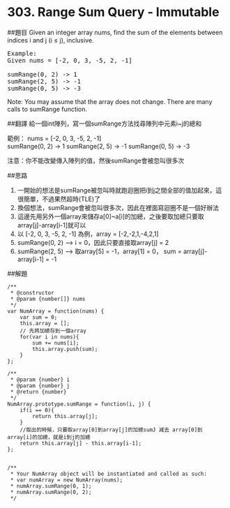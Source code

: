 ﻿# 303. Range Sum Query - Immutable

##題目
Given an integer array nums, find the sum of the elements between indices i and j (i ≤ j), inclusive.
<pre>
Example:
Given nums = [-2, 0, 3, -5, 2, -1]

sumRange(0, 2) -> 1
sumRange(2, 5) -> -1
sumRange(0, 5) -> -3
</pre>
Note:
You may assume that the array does not change.
There are many calls to sumRange function.

##翻譯
給一個int陣列，寫一個sumRange方法找尋陣列中元素i~j的總和

範例：
nums = [-2, 0, 3, -5, 2, -1]  
sumRange(0, 2) -> 1
sumRange(2, 5) -> -1
sumRange(0, 5) -> -3

注意：你不能改變傳入陣列的值，然後sumRange會被忽叫很多次

##思路
1. 一開始的想法是sumRange被忽叫時就跑迴圈把i到j之間全部的值加起來，這很簡單，不過果然超時(TLE)了
2. 換個想法，sumRange會被忽叫很多次，因此在裡面寫迴圈不是一個好辦法
3. 這邊先用另外一個array來儲存a[0]~a[i]的加總，之後要取加總只要取array[j]-array[i-1]就可以4. 以 [-2, 0, 3, -5, 2, -1] 為例，array = [-2,-2,1,-4,2,1]
5. sumRange(0, 2) --> i = 0，因此只要直接取array[j] = 2
6. sumRange(2, 5) --> 取array[5] = -1，array[1] = 0， sum = array[j]-array[i-1] = -1

##解題
```
/**
 * @constructor
 * @param {number[]} nums
 */
var NumArray = function(nums) {
    var sum = 0;
    this.array = [];
    // 先將加總存到一個array
    for(var i in nums){
        sum += nums[i];
        this.array.push(sum);
    }
};

/**
 * @param {number} i
 * @param {number} j
 * @return {number}
 */
NumArray.prototype.sumRange = function(i, j) {
    if(i == 0){
        return this.array[j];
    }
    //取出的時候，只要取array[0]到array[j]的加總sumJ 減去 array[0]到array[i]的加總，就是i到j的加總
    return this.array[j] - this.array[i-1];
};


/**
 * Your NumArray object will be instantiated and called as such:
 * var numArray = new NumArray(nums);
 * numArray.sumRange(0, 1);
 * numArray.sumRange(0, 2);
 */
```
  
